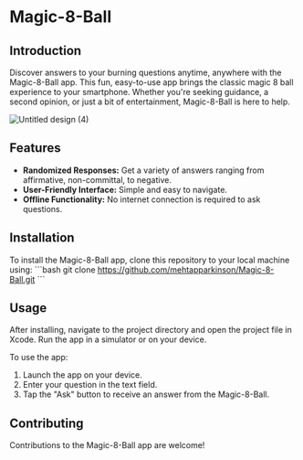 # Magic-8-Ball
## Introduction
Discover answers to your burning questions anytime, anywhere with the Magic-8-Ball app. This fun, easy-to-use app brings the classic magic 8 ball experience to your smartphone. Whether you're seeking guidance, a second opinion, or just a bit of entertainment, Magic-8-Ball is here to help.

![Untitled design (4)](https://github.com/mehtapparkinson/Magic-8-Ball/assets/97293905/ad22ebd3-bcc0-4c4c-a376-e54a9a66a3fb)



## Features
- **Randomized Responses:** Get a variety of answers ranging from affirmative, non-committal, to negative.
- **User-Friendly Interface:** Simple and easy to navigate.
- **Offline Functionality:** No internet connection is required to ask questions.

## Installation
To install the Magic-8-Ball app, clone this repository to your local machine using:
\`\`\`bash
git clone https://github.com/mehtapparkinson/Magic-8-Ball.git
\`\`\`

## Usage
After installing, navigate to the project directory and open the project file in Xcode. Run the app in a simulator or on your device.

To use the app:
1. Launch the app on your device.
2. Enter your question in the text field.
3. Tap the "Ask" button to receive an answer from the Magic-8-Ball.

## Contributing
Contributions to the Magic-8-Ball app are welcome! 
